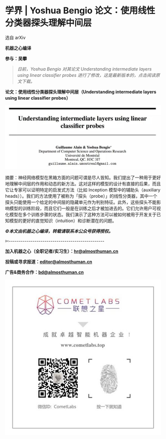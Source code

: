 # 学界 | Yoshua Bengio 论文：使用线性分类器探头理解中间层

选自 arXiv

**机器之心编译**

**参与：吴攀**

> *日前，Yoshua Bengio 对其论文 Understanding intermediate layers using linear classifier probes 进行了修改，这是最新版本的，点击阅读原文下载。*

**论文：使用线性分类器探头理解中间层（Understanding intermediate layers using linear classifier probes）**

![](img/fd2716c621a823efc7fd3c4420ef57c9.jpg) 

摘要：神经网络模型在黑箱方面的问题可谓是尽人皆知。我们提出了一种用于更好地理解中间层的作用和动态的新方法。这对这样的模型的设计有直接的后果，而且它让专家可以证明特定的启发式方法（比如 Inception 模型中的辅助头（auxiliary heads））。我们的方法使用了被称为「探头（probe）」的线性分类器，其中一个探头只能使用一个给定的中间层的隐藏单元作为判别特征。此外，这些探头不能影响模型的训练阶段，而且它们一般是在训练之后才被加进去的。它们允许用户可视化模型在多个训练步骤的状态。我们演示了这种方法可以被如何被用于开发关于已知模型的更好的直觉知识（intuition）和诊断潜在的问题。

******©本文由机器之心编译，***转载请联系本公众号获得授权******。***

✄------------------------------------------------

**加入机器之心（全职记者/实习生）：hr@almosthuman.cn**

**投稿或寻求报道：editor@almosthuman.cn**

**广告&商务合作：bd@almosthuman.cn**

![](img/a573ff7d72f49f8fe283857b964d06fd.jpg)